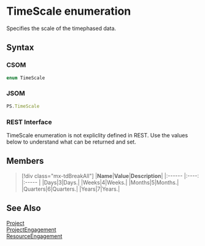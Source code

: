 [comment]: # (Name:TimeScale)
[comment]: # (Name:Microsoft.Office.Project.Server.Library.TimeScaleClass+TimeScale)
[comment]: # (Type:Enum)
[comment]: # (Status:Verified)

# <a name="name"></a>TimeScale enumeration

<a name="description"></a>Specifies the scale of the timephased data.

## <a name="syntax"></a>Syntax

### CSOM

```cs
enum TimeScale 
```
### JSOM

```javascript
PS.TimeScale
```
### REST Interface

TimeScale enumeration is not expliclity defined in REST.  Use the values below to understand what can be returned and set.

## <a name="members"></a>Members

<a name="enumMembers"></a>
> [!div class="mx-tdBreakAll"]
|**Name**|**Value**|**Description**|
|:------ |:----: |:----- |
|<a name="Days"></a>Days|3|Days.|
|<a name="Weeks"></a>Weeks|4|Weeks.|
|<a name="Months"></a>Months|5|Months.|
|<a name="Quarters"></a>Quarters|6|Quarters.|
|<a name="Years"></a>Years|7|Years.|

## <a name="seeAlso"></a>See Also

[Project](Project.md)<br/>
[ProjectEngagement](ProjectEngagement.md)<br/>
[ResourceEngagement](ResourceEngagement.md)<br/>
